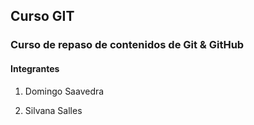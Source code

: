 ## Curso GIT

### Curso de repaso de contenidos de Git & GitHub

#### Integrantes

1) Domingo Saavedra

3) Silvana Salles


